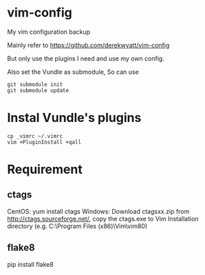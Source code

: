 # vim-config
My vim configuration backup

Mainly refer to https://github.com/derekwyatt/vim-config

But only use the plugins I need and use my own config.

Also set the Vundle as submodule, So can use
```
git submodule init
git submodule update
```

# Instal Vundle's plugins
```
cp _vimrc ~/.vimrc
vim +PluginInstall +qall
```
# Requirement
## ctags
CentOS: yum install ctags
Windows: Download ctagsxx.zip from http://ctags.sourceforge.net/, copy the ctags.exe to Vim Installation directory (e.g. C:\Program Files (x86)\Vim\vim80)
## flake8
pip install flake8
